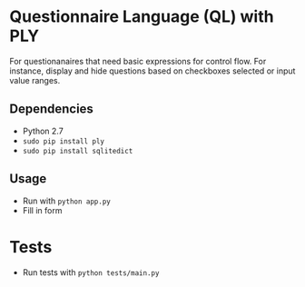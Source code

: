 Questionnaire Language (QL) with PLY
==========

For questionanaires that need basic expressions for control flow. For instance, display and hide questions based on checkboxes selected or input value ranges.

## Dependencies

* Python 2.7
* `sudo pip install ply`
* `sudo pip install sqlitedict`

## Usage

* Run with `python app.py`
* Fill in form

# Tests
* Run tests with `python tests/main.py`